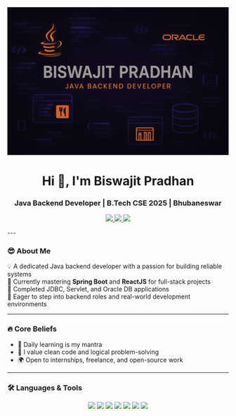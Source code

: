 <img src="banner.png" alt="Banner">

<h1 align="center">Hi 👋, I'm Biswajit Pradhan</h1>
<h3 align="center">Java Backend Developer | B.Tech CSE 2025 | Bhubaneswar</h3>
<p align="center">
  <a href="https://github.com/biswajit036">
    <img src="https://img.shields.io/badge/GitHub-181717?style=for-the-badge&logo=github&logoColor=white"/>
  </a>
  <a href="https://www.linkedin.com/in/biswajit-pradhan-520a89269">
    <img src="https://img.shields.io/badge/LinkedIn-0077B5?style=for-the-badge&logo=linkedin&logoColor=white"/>
  </a>
  <a href="mailto:biswajitpradhan77355@gmail.com">
    <img src="https://img.shields.io/badge/Gmail-D14836?style=for-the-badge&logo=gmail&logoColor=white"/>
  </a>
</p>
---

### 😎 About Me

💡 A dedicated Java backend developer with a passion for building reliable systems  
🌱 Currently mastering **Spring Boot** and **ReactJS** for full-stack projects  
🔭 Completed JDBC, Servlet, and Oracle DB applications  
🎯 Eager to step into backend roles and real-world development environments

---

### 🔥 Core Beliefs

- 🚀 Daily learning is my mantra
- 🧠 I value clean code and logical problem-solving
- 🌍 Open to internships, freelance, and open-source work
---

### 🛠️ Languages & Tools

<p align="center">
  <img src="https://img.shields.io/badge/Java-%23ED8B00?style=for-the-badge&logo=openjdk&logoColor=white"/>
  <img src="https://img.shields.io/badge/JDBC-%23007396?style=for-the-badge&logo=databricks&logoColor=white"/>
  <img src="https://img.shields.io/badge/Servlets-%23232F3E?style=for-the-badge&logo=apachetomcat&logoColor=white"/>
  <img src="https://img.shields.io/badge/Oracle%20SQL-F80000?style=for-the-badge&logo=oracle&logoColor=white"/>
  <img src="https://img.shields.io/badge/Spring%20Boot-6DB33F?style=for-the-badge&logo=spring&logoColor=white"/>
  <img src="https://img.shields.io/badge/ReactJS-%2320232a?style=for-the-badge&logo=react&logoColor=%2361DAFB"/>
  <img src="https://img.shields.io/badge/Git-%23F05032?style=for-the-badge&logo=git&logoColor=white"/>
</p>
